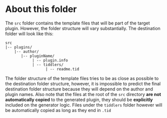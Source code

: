 # About this folder

The `src` folder contains the template files that will be part of the target plugin.
However, the folder structure will vary substantially. The destination folder will look like this:

```text
src
|-- plugins/
    |-- author/
       |-- pluginName/
            | -- plugin.info
            | -- tiddlers/
                  | -- readme.tid

```

The folder structure of the template files tries to be as close as possible to the destination
folder structure, however, it is impossible to predict the final destination folder structure
because they will depend on the author and plugin names.
Also note that the files at the root of the `src` directory **are not automatically copied**
to the generated plugin, they should be **explicitly** included on the generator logic.
Files under the `tiddlers` folder however will be automatically copied as long as they end in `.tid`
